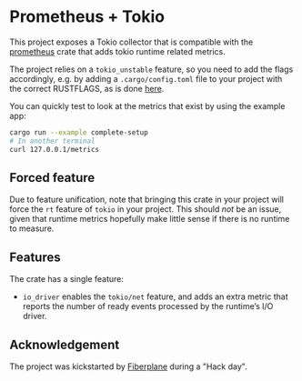 # Prometheus + Tokio

This project exposes a Tokio collector that is compatible with the
[prometheus](https://github.com/tikv/rust-prometheus) crate that adds tokio
runtime related metrics.

The project relies on a `tokio_unstable` feature, so you need to add the flags
accordingly, e.g. by adding a `.cargo/config.toml` file to your project with the
correct RUSTFLAGS, as is done [here](.cargo/config.toml).

You can quickly test to look at the metrics that exist by using the example app:

``` sh
cargo run --example complete-setup
# In another terminal
curl 127.0.0.1/metrics
```

## Forced feature

Due to feature unification, note that bringing this crate in your project will
force the `rt` feature of `tokio` in your project. This should _not_ be an
issue, given that runtime metrics hopefully make little sense if there is no
runtime to measure.

## Features

The crate has a single feature:

- `io_driver` enables the `tokio/net` feature, and adds an extra metric that
  reports the number of ready events processed by the runtime’s I/O driver.

## Acknowledgement

The project was kickstarted by [Fiberplane](https://fiberplane.com) during a "Hack day".
